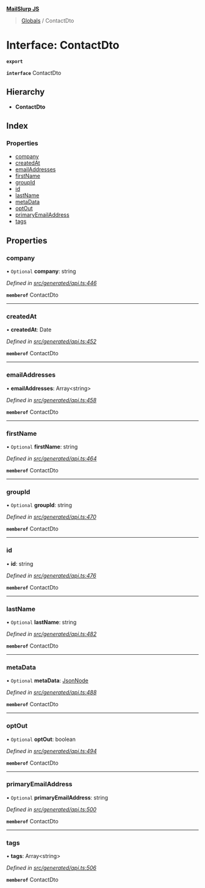 **[MailSlurp JS](../README.md)**

> [Globals](../README.md) / ContactDto

# Interface: ContactDto

**`export`** 

**`interface`** ContactDto

## Hierarchy

* **ContactDto**

## Index

### Properties

* [company](contactdto.md#company)
* [createdAt](contactdto.md#createdat)
* [emailAddresses](contactdto.md#emailaddresses)
* [firstName](contactdto.md#firstname)
* [groupId](contactdto.md#groupid)
* [id](contactdto.md#id)
* [lastName](contactdto.md#lastname)
* [metaData](contactdto.md#metadata)
* [optOut](contactdto.md#optout)
* [primaryEmailAddress](contactdto.md#primaryemailaddress)
* [tags](contactdto.md#tags)

## Properties

### company

• `Optional` **company**: string

*Defined in [src/generated/api.ts:446](https://github.com/mailslurp/mailslurp-client/blob/a36d929/src/generated/api.ts#L446)*

**`memberof`** ContactDto

___

### createdAt

•  **createdAt**: Date

*Defined in [src/generated/api.ts:452](https://github.com/mailslurp/mailslurp-client/blob/a36d929/src/generated/api.ts#L452)*

**`memberof`** ContactDto

___

### emailAddresses

•  **emailAddresses**: Array\<string>

*Defined in [src/generated/api.ts:458](https://github.com/mailslurp/mailslurp-client/blob/a36d929/src/generated/api.ts#L458)*

**`memberof`** ContactDto

___

### firstName

• `Optional` **firstName**: string

*Defined in [src/generated/api.ts:464](https://github.com/mailslurp/mailslurp-client/blob/a36d929/src/generated/api.ts#L464)*

**`memberof`** ContactDto

___

### groupId

• `Optional` **groupId**: string

*Defined in [src/generated/api.ts:470](https://github.com/mailslurp/mailslurp-client/blob/a36d929/src/generated/api.ts#L470)*

**`memberof`** ContactDto

___

### id

•  **id**: string

*Defined in [src/generated/api.ts:476](https://github.com/mailslurp/mailslurp-client/blob/a36d929/src/generated/api.ts#L476)*

**`memberof`** ContactDto

___

### lastName

• `Optional` **lastName**: string

*Defined in [src/generated/api.ts:482](https://github.com/mailslurp/mailslurp-client/blob/a36d929/src/generated/api.ts#L482)*

**`memberof`** ContactDto

___

### metaData

• `Optional` **metaData**: [JsonNode](jsonnode.md)

*Defined in [src/generated/api.ts:488](https://github.com/mailslurp/mailslurp-client/blob/a36d929/src/generated/api.ts#L488)*

**`memberof`** ContactDto

___

### optOut

• `Optional` **optOut**: boolean

*Defined in [src/generated/api.ts:494](https://github.com/mailslurp/mailslurp-client/blob/a36d929/src/generated/api.ts#L494)*

**`memberof`** ContactDto

___

### primaryEmailAddress

• `Optional` **primaryEmailAddress**: string

*Defined in [src/generated/api.ts:500](https://github.com/mailslurp/mailslurp-client/blob/a36d929/src/generated/api.ts#L500)*

**`memberof`** ContactDto

___

### tags

•  **tags**: Array\<string>

*Defined in [src/generated/api.ts:506](https://github.com/mailslurp/mailslurp-client/blob/a36d929/src/generated/api.ts#L506)*

**`memberof`** ContactDto
